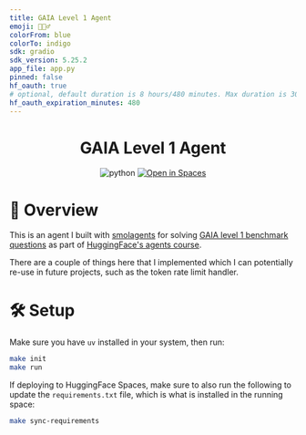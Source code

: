 ```yaml
---
title: GAIA Level 1 Agent
emoji: 🕵🏻‍♂️
colorFrom: blue
colorTo: indigo
sdk: gradio
sdk_version: 5.25.2
app_file: app.py
pinned: false
hf_oauth: true
# optional, default duration is 8 hours/480 minutes. Max duration is 30 days/43200 minutes.
hf_oauth_expiration_minutes: 480
---
```


<div align="center">

# GAIA Level 1 Agent

![python](https://img.shields.io/badge/python-3.11-blue)
[![Open in Spaces](https://huggingface.co/datasets/huggingface/badges/resolve/main/open-in-hf-spaces-sm.svg)](https://huggingface.co/spaces/vandenn/gaia_level1_agent)


</div>

# 📄 Overview

This is an agent I built with [smolagents](https://huggingface.co/docs/smolagents/en/index) for solving [GAIA level 1 benchmark questions](https://huggingface.co/spaces/gaia-benchmark/leaderboard) as part of [HuggingFace's agents course](https://huggingface.co/learn/agents-course/unit0/onboarding).

There are a couple of things here that I implemented which I can potentially re-use in future projects, such as the token rate limit handler.

# 🛠 Setup

Make sure you have `uv` installed in your system, then run:
```bash
make init
make run
```
If deploying to HuggingFace Spaces, make sure to also run the following to update the `requirements.txt` file, which is what is installed in the running space:
```bash
make sync-requirements
```
